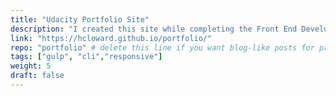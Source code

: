 ```yaml
---
title: "Udacity Portfolio Site"
description: "I created this site while completing the Front End Developer Nanodegree program with Udacity (https://www.udacity.com/course/front-end-web-developer-nanodegree--nd001). I was particularly proud of completing this program because I was selected out of a large pool of applicants for the Grow with Google scholarship (https://www.udacity.com/grow-with-google) which completely paid for it and it really stretched my Javascript and general web development abilities. Through the coursework I learned about progressive web apps, service workers, accessibility techniques, optimizing images, and much more. I also became more confident with the command line and using workflow tools like npm and gulp. I have only included a few of the projects from the coursework that I was most proud of and were easily uploaded to GitHub pages."
link: "https://hcloward.github.io/portfolio/"
repo: "portfolio" # delete this line if you want blog-like posts for projects
tags: ["gulp", "cli","responsive"]
weight: 5
draft: false
---
```

